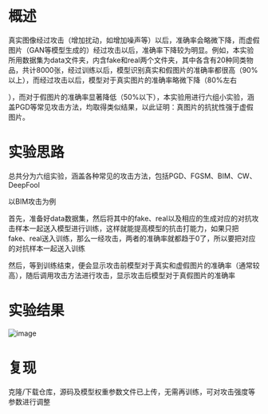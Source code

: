 # 概述

真实图像经过攻击（增加扰动，如增加噪声等）以后，准确率会略微下降，而虚假图片（GAN等模型生成的）经过攻击以后，准确率下降较为明显。例如，本实验所用数据集为data文件夹，内含fake和real两个文件夹，其中各含有20种同类物品，共计8000张，经过训练以后，模型识别真实和假图片的准确率都很高（90%以上），而经过攻击以后，模型对于真实图片的准确率略微下降（80%左右

），而对于假图片的准确率显著降低（50%以下），本实验用进行六组小实验，涵盖PGD等常见攻击方法，均取得类似结果，以此证明：真图片的抗扰性强于虚假图片。





# 实验思路

总共分为六组实验，涵盖各种常见的攻击方法，包括PGD、FGSM、BIM、CW、DeepFool

以BIM攻击为例

首先，准备好data数据集，然后将其中的fake、real以及相应的生成对应的对抗攻击样本一起送入模型进行训练，这样就能提高模型的抗击打能力，如果只把fake、real送入训练，那么一经攻击，两者的准确率就都趋于0了，所以要把对应的对抗样本一起送入训练

然后，等到训练结束，便会显示攻击前模型对于真实和虚假图片的准确率（通常较高），随后调用攻击方法进行攻击，显示攻击后模型对于真假图片的准确率





# 实验结果

![image](https://github.com/user-attachments/assets/a0b8234f-0451-4094-b039-8c62640d93fb)


# 复现
克隆/下载仓库，源码及模型权重参数文件已上传，无需再训练，可对攻击强度等参数进行调整
